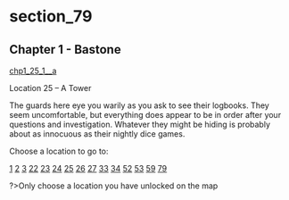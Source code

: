 
# section_79

## Chapter 1 - Bastone

[chp1_25_1__a](../../decomp/app/src/main/res/raw/chp1_25_1__a.mp3 ':include :type=audio')

Location 25 – A Tower

The guards here eye you warily as you ask to see their logbooks. They seem uncomfortable, but everything does appear to be in order after your questions and investigation. Whatever they might be hiding is probably about as innocuous as their nightly dice games.


Choose a location to go to:

[1](output/chapter1/section_1.md)
[2](output/chapter1/section_2.md)
[3](output/chapter1/section_3.md)
[22](output/chapter1/section_22.md)
[23](output/chapter1/section_23.md)
[24](output/chapter1/section_24.md)
[25](output/chapter1/section_25.md)
[26](output/chapter1/section_26.md)
[27](output/chapter1/section_27.md)
[33](output/chapter1/section_33.md)
[34](output/chapter1/section_34.md)
[52](output/chapter1/section_52.md)
[53](output/chapter1/section_53.md)
[59](output/chapter1/section_59.md)
[79](output/chapter1/section_79.md)


?>Only choose a location you have unlocked on the map


